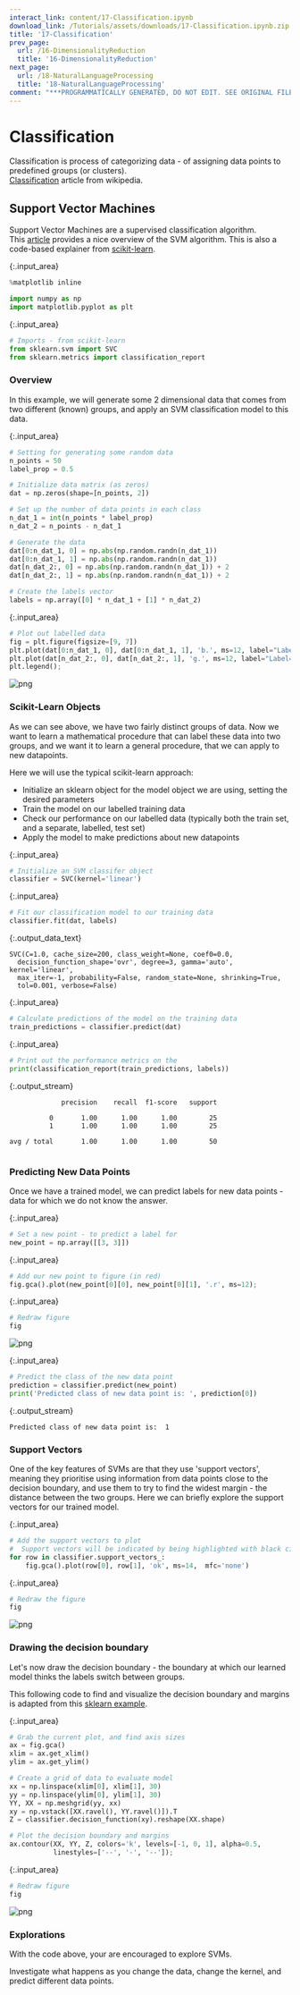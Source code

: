 ```yaml
---
interact_link: content/17-Classification.ipynb
download_link: /Tutorials/assets/downloads/17-Classification.ipynb.zip
title: '17-Classification'
prev_page:
  url: /16-DimensionalityReduction
  title: '16-DimensionalityReduction'
next_page:
  url: /18-NaturalLanguageProcessing
  title: '18-NaturalLanguageProcessing'
comment: "***PROGRAMMATICALLY GENERATED, DO NOT EDIT. SEE ORIGINAL FILES IN /content***"
---
```


# Classification

<div class="alert alert-success">
Classification is process of categorizing data - of assigning data points to predefined groups (or clusters). 
</div>

<div class="alert alert-info">
<a href="https://en.wikipedia.org/wiki/Statistical_classification" class="alert-link">Classification</a>
article from wikipedia. 
</div>

## Support Vector Machines

<div class="alert alert-success">
Support Vector Machines are a supervised classification algorithm.
</div>

<div class="alert alert-info">
This 
<a href="https://medium.com/machine-learning-101/chapter-2-svm-support-vector-machine-theory-f0812effc72" class="alert-link">article</a>
provides a nice overview of the SVM algorithm. This is also a code-based explainer from
<a href="http://scikit-learn.org/stable/modules/svm.html" class="alert-link">scikit-learn</a>.
</div>



{:.input_area}
```python
%matplotlib inline

import numpy as np
import matplotlib.pyplot as plt
```




{:.input_area}
```python
# Imports - from scikit-learn
from sklearn.svm import SVC
from sklearn.metrics import classification_report
```


### Overview

In this example, we will generate some 2 dimensional data that comes from two different (known) groups, and apply an SVM classification model to this data. 



{:.input_area}
```python
# Setting for generating some random data
n_points = 50
label_prop = 0.5

# Initialize data matrix (as zeros)
dat = np.zeros(shape=[n_points, 2])

# Set up the number of data points in each class
n_dat_1 = int(n_points * label_prop)
n_dat_2 = n_points - n_dat_1

# Generate the data
dat[0:n_dat_1, 0] = np.abs(np.random.randn(n_dat_1))
dat[0:n_dat_1, 1] = np.abs(np.random.randn(n_dat_1))
dat[n_dat_2:, 0] = np.abs(np.random.randn(n_dat_1)) + 2
dat[n_dat_2:, 1] = np.abs(np.random.randn(n_dat_1)) + 2

# Create the labels vector
labels = np.array([0] * n_dat_1 + [1] * n_dat_2)
```




{:.input_area}
```python
# Plot out labelled data
fig = plt.figure(figsize=[9, 7])
plt.plot(dat[0:n_dat_1, 0], dat[0:n_dat_1, 1], 'b.', ms=12, label="Label=0")
plt.plot(dat[n_dat_2:, 0], dat[n_dat_2:, 1], 'g.', ms=12, label="Label=1")
plt.legend();
```



![png](../images/build/17-Classification_8_0.png)


### Scikit-Learn Objects

As we can see above, we have two fairly distinct groups of data. Now we want to learn a mathematical procedure that can label these data into two groups, and we want it to learn a general procedure, that we can apply to new datapoints.

Here we will use the typical scikit-learn approach:
- Initialize an sklearn object for the model object we are using, setting the desired parameters
- Train the model on our labelled training data
- Check our performance on our labelled data (typically both the train set, and a separate, labelled, test set)
- Apply the model to make predictions about new datapoints



{:.input_area}
```python
# Initialize an SVM classifer object
classifier = SVC(kernel='linear')
```




{:.input_area}
```python
# Fit our classification model to our training data
classifier.fit(dat, labels)
```





{:.output_data_text}
```
SVC(C=1.0, cache_size=200, class_weight=None, coef0=0.0,
  decision_function_shape='ovr', degree=3, gamma='auto', kernel='linear',
  max_iter=-1, probability=False, random_state=None, shrinking=True,
  tol=0.001, verbose=False)
```





{:.input_area}
```python
# Calculate predictions of the model on the training data
train_predictions = classifier.predict(dat)
```




{:.input_area}
```python
# Print out the performance metrics on the 
print(classification_report(train_predictions, labels))
```


{:.output_stream}
```
             precision    recall  f1-score   support

          0       1.00      1.00      1.00        25
          1       1.00      1.00      1.00        25

avg / total       1.00      1.00      1.00        50


```

### Predicting New Data Points

Once we have a trained model, we can predict labels for new data points - data for which we do not know the answer.



{:.input_area}
```python
# Set a new point - to predict a label for
new_point = np.array([[3, 3]])
```




{:.input_area}
```python
# Add our new point to figure (in red)
fig.gca().plot(new_point[0][0], new_point[0][1], '.r', ms=12);
```




{:.input_area}
```python
# Redraw figure
fig
```





![png](../images/build/17-Classification_17_0.png)





{:.input_area}
```python
# Predict the class of the new data point
prediction = classifier.predict(new_point)
print('Predicted class of new data point is: ', prediction[0])
```


{:.output_stream}
```
Predicted class of new data point is:  1

```

### Support Vectors

One of the key features of SVMs are that they use 'support vectors', meaning they prioritise using information from data points close to the decision boundary, and use them to try to find the widest margin - the distance between the two groups. Here we can briefly explore the support vectors for our trained model.



{:.input_area}
```python
# Add the support vectors to plot
#  Support vectors will be indicated by being highlighted with black circles
for row in classifier.support_vectors_:
    fig.gca().plot(row[0], row[1], 'ok', ms=14,  mfc='none')
```




{:.input_area}
```python
# Redraw the figure
fig
```





![png](../images/build/17-Classification_21_0.png)



### Drawing the decision boundary

Let's now draw the decision boundary - the boundary at which our learned model thinks the labels switch between groups.

<div class="alert alert-info">
This following code to find and visualize the decision boundary and margins is adapted from this 
<a href="http://scikit-learn.org/stable/auto_examples/svm/plot_separating_hyperplane.html#sphx-glr-auto-examples-svm-plot-separating-hyperplane-py" class="alert-link">sklearn example</a>.
</div>



{:.input_area}
```python
# Grab the current plot, and find axis sizes
ax = fig.gca()
xlim = ax.get_xlim()
ylim = ax.get_ylim()

# Create a grid of data to evaluate model
xx = np.linspace(xlim[0], xlim[1], 30)
yy = np.linspace(ylim[0], ylim[1], 30)
YY, XX = np.meshgrid(yy, xx)
xy = np.vstack([XX.ravel(), YY.ravel()]).T
Z = classifier.decision_function(xy).reshape(XX.shape)

# Plot the decision boundary and margins
ax.contour(XX, YY, Z, colors='k', levels=[-1, 0, 1], alpha=0.5,
           linestyles=['--', '-', '--']);
```




{:.input_area}
```python
# Redraw figure
fig
```





![png](../images/build/17-Classification_25_0.png)



### Explorations

With the code above, your are encouraged to explore SVMs. 

Investigate what happens as you change the data, change the kernel, and predict different data points. 
